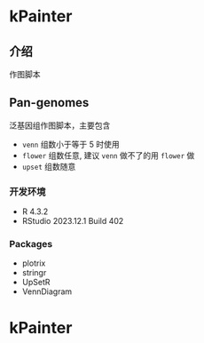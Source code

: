 # kPainter

## 介绍

作图脚本

## Pan-genomes

泛基因组作图脚本，主要包含

- `venn` 组数小于等于 5 时使用
- `flower` 组数任意, 建议 `venn` 做不了的用 `flower` 做
- `upset` 组数随意

### 开发环境

- R 4.3.2
- RStudio 2023.12.1 Build 402

### Packages

- plotrix
- stringr
- UpSetR
- VennDiagram
# kPainter
